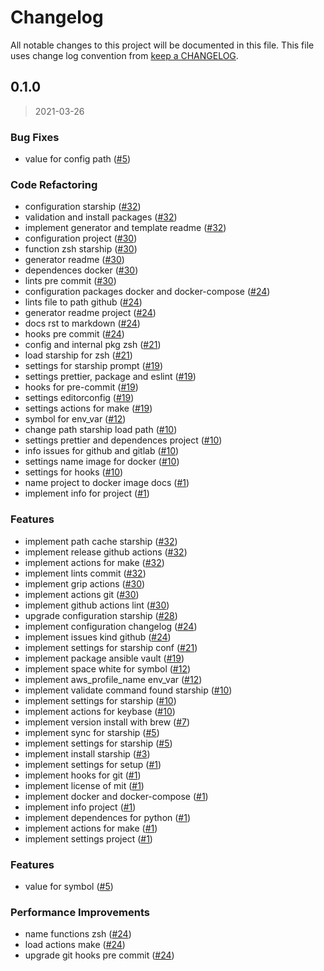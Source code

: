 # Changelog

All notable changes to this project will be documented in this file. This file uses change log convention from [keep a CHANGELOG](http://keepachangelog.com/en/0.3.0/).

<a name="0.1.0"></a>

## 0.1.0

> 2021-03-26

### Bug Fixes

- value for config path ([#5](https://github.com/luismayta/zsh-starship/issues/5))

### Code Refactoring

- configuration starship ([#32](https://github.com/luismayta/zsh-starship/issues/32))
- validation and install packages ([#32](https://github.com/luismayta/zsh-starship/issues/32))
- implement generator and template readme ([#32](https://github.com/luismayta/zsh-starship/issues/32))
- configuration project ([#30](https://github.com/luismayta/zsh-starship/issues/30))
- function zsh starship ([#30](https://github.com/luismayta/zsh-starship/issues/30))
- generator readme ([#30](https://github.com/luismayta/zsh-starship/issues/30))
- dependences docker ([#30](https://github.com/luismayta/zsh-starship/issues/30))
- lints pre commit ([#30](https://github.com/luismayta/zsh-starship/issues/30))
- configuration packages docker and docker-compose ([#24](https://github.com/luismayta/zsh-starship/issues/24))
- lints file to path github ([#24](https://github.com/luismayta/zsh-starship/issues/24))
- generator readme project ([#24](https://github.com/luismayta/zsh-starship/issues/24))
- docs rst to markdown ([#24](https://github.com/luismayta/zsh-starship/issues/24))
- hooks pre commit ([#24](https://github.com/luismayta/zsh-starship/issues/24))
- config and internal pkg zsh ([#21](https://github.com/luismayta/zsh-starship/issues/21))
- load starship for zsh ([#21](https://github.com/luismayta/zsh-starship/issues/21))
- settings for starship prompt ([#19](https://github.com/luismayta/zsh-starship/issues/19))
- settings prettier, package and eslint ([#19](https://github.com/luismayta/zsh-starship/issues/19))
- hooks for pre-commit ([#19](https://github.com/luismayta/zsh-starship/issues/19))
- settings editorconfig ([#19](https://github.com/luismayta/zsh-starship/issues/19))
- settings actions for make ([#19](https://github.com/luismayta/zsh-starship/issues/19))
- symbol for env_var ([#12](https://github.com/luismayta/zsh-starship/issues/12))
- change path starship load path ([#10](https://github.com/luismayta/zsh-starship/issues/10))
- settings prettier and dependences project ([#10](https://github.com/luismayta/zsh-starship/issues/10))
- info issues for github and gitlab ([#10](https://github.com/luismayta/zsh-starship/issues/10))
- settings name image for docker ([#10](https://github.com/luismayta/zsh-starship/issues/10))
- settings for hooks ([#10](https://github.com/luismayta/zsh-starship/issues/10))
- name project to docker image docs ([#1](https://github.com/luismayta/zsh-starship/issues/1))
- implement info for project ([#1](https://github.com/luismayta/zsh-starship/issues/1))

### Features

- implement path cache starship ([#32](https://github.com/luismayta/zsh-starship/issues/32))
- implement release github actions ([#32](https://github.com/luismayta/zsh-starship/issues/32))
- implement actions for make ([#32](https://github.com/luismayta/zsh-starship/issues/32))
- implement lints commit ([#32](https://github.com/luismayta/zsh-starship/issues/32))
- implement grip actions ([#30](https://github.com/luismayta/zsh-starship/issues/30))
- implement actions git ([#30](https://github.com/luismayta/zsh-starship/issues/30))
- implement github actions lint ([#30](https://github.com/luismayta/zsh-starship/issues/30))
- upgrade configuration starship ([#28](https://github.com/luismayta/zsh-starship/issues/28))
- implement configuration changelog ([#24](https://github.com/luismayta/zsh-starship/issues/24))
- implement issues kind github ([#24](https://github.com/luismayta/zsh-starship/issues/24))
- implement settings for starship conf ([#21](https://github.com/luismayta/zsh-starship/issues/21))
- implement package ansible vault ([#19](https://github.com/luismayta/zsh-starship/issues/19))
- implement space white for symbol ([#12](https://github.com/luismayta/zsh-starship/issues/12))
- implement aws_profile_name env_var ([#12](https://github.com/luismayta/zsh-starship/issues/12))
- implement validate command found starship ([#10](https://github.com/luismayta/zsh-starship/issues/10))
- implement settings for starship ([#10](https://github.com/luismayta/zsh-starship/issues/10))
- implement actions for keybase ([#10](https://github.com/luismayta/zsh-starship/issues/10))
- implement version install with brew ([#7](https://github.com/luismayta/zsh-starship/issues/7))
- implement sync for starship ([#5](https://github.com/luismayta/zsh-starship/issues/5))
- implement settings for starship ([#5](https://github.com/luismayta/zsh-starship/issues/5))
- implement install starship ([#3](https://github.com/luismayta/zsh-starship/issues/3))
- implement settings for setup ([#1](https://github.com/luismayta/zsh-starship/issues/1))
- implement hooks for git ([#1](https://github.com/luismayta/zsh-starship/issues/1))
- implement license of mit ([#1](https://github.com/luismayta/zsh-starship/issues/1))
- implement docker and docker-compose ([#1](https://github.com/luismayta/zsh-starship/issues/1))
- implement info project ([#1](https://github.com/luismayta/zsh-starship/issues/1))
- implement dependences for python ([#1](https://github.com/luismayta/zsh-starship/issues/1))
- implement actions for make ([#1](https://github.com/luismayta/zsh-starship/issues/1))
- implement settings project ([#1](https://github.com/luismayta/zsh-starship/issues/1))

### Features

- value for symbol ([#5](https://github.com/luismayta/zsh-starship/issues/5))

### Performance Improvements

- name functions zsh ([#24](https://github.com/luismayta/zsh-starship/issues/24))
- load actions make ([#24](https://github.com/luismayta/zsh-starship/issues/24))
- upgrade git hooks pre commit ([#24](https://github.com/luismayta/zsh-starship/issues/24))
